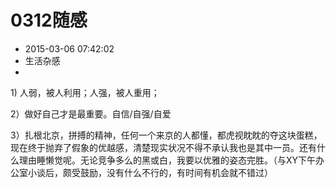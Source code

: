 # 0312随感
- 2015-03-06 07:42:02
- 生活杂感
- 

<!--markdown-->1) 人弱，被人利用；人强，被人重用；

2）做好自己才是最重要。自信/自强/自爱

3）扎根北京，拼搏的精神，任何一个来京的人都懂，都虎视眈眈的夺这块蛋糕，现在终于抛弃了假象的优越感，清楚现实状况不得不承认我也是其中一员。还有什么理由睡懒觉呢。无论竞争多么的黑或白，我要以优雅的姿态完胜。（与XY下午办公室小谈后，颇受鼓励，没有什么不行的，有时间有机会就不错过）